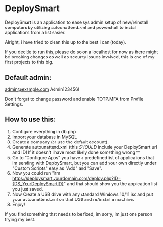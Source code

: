 # DeploySmart
DeploySmart is an application to ease sys admin setup of new/reinstall computers by utilizing autounattend.xml and powershell to install applications from a list easier.

Alright, i have tried to clean this up to the best i can (today).

If you decide to run this, please do so on a localhost for now as there might be breaking changes as well as security issues involved, this is one of my first projects to this big.

## Default admin:
admin@example.com
Admin123456!

Don't forget to change password and enable TOTP/MFA from Profile Settings.

## How to use this:

1. Configure everything in db.php
2. Import your database in MySQL
3. Create a company (or use the default account). 
4. Generate autounattend.xml (this *SHOULD* include your DeploySmart url and ID) If it doesn't i have most likely done something wrong ^^
5. Go to "Configure Apps" you have a predefined list of applications that im sending with DeploySmart, but you can add your own directly under "Custom Scripts" easy as "Add" and "Save". 
6. Now you could run "irm https://deploysmart.yourdomain.com/deploy.php?ID={DS_YourDeploySmartID}" and that should show you the application list you just saved. 
7. Now Create a USB drive with any standard Windows 10/11 iso and put your autounattend.xml on that USB and re/install a machine.
8. Enjoy!

If you find something that needs to be fixed, im sorry, im just one person trying my best.
